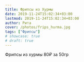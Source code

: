 ```yaml
---
title: Фрипсы из Хурмы
date: 2019-11-24T15:02:34+03:00
lastmod: 2019-11-24T15:02:34+03:00
author: Рита
cover: /photos/frips_hurma.jpg
tags: ["Фрипсы"]
# showcase: true
# draft: true
---
```


Фрипсы из хурмы 80₽ за 50гр
